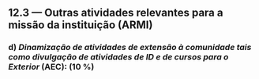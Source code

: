 ## 12.3 — Outras atividades relevantes para a missão da instituição (ARMI)

### d) _Dinamização de atividades de extensão à comunidade tais como divulgação de atividades de ID e de cursos para o Exterior_ (AEC): (10 %)